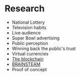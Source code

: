 # Research

* National Lottery
* Television habits
* Live audience
* Super Bowl advertising
* Public perception
* Winning back the public's trust
* Virtual currencies
* [The blockchain](the-blockchain.md)
* [BRAINSTEAM](BRAINSTEAM.md)
* Proof of concept

